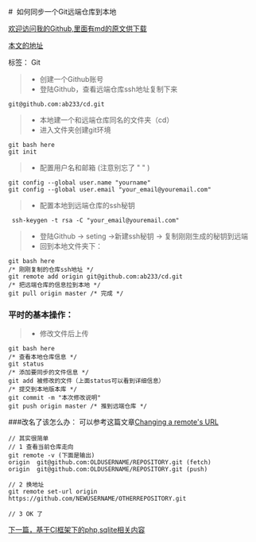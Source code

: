 ﻿#  如何同步一个Git远端仓库到本地

[欢迎访问我的Github,里面有md的原文供下载][1]

[本文的地址][2]

标签： Git

> * 创建一个Github账号
> * 登陆Github，查看远端仓库ssh地址复制下来
```
git@github.com:ab233/cd.git
```
> * 本地建一个和远端仓库同名的文件夹（cd）
> * 进入文件夹创建git环境
```
git bash here
git init
```
> * 配置用户名和邮箱 (注意别忘了 " " )
```
git config --global user.name "yourname"
git config --global user.email "your_email@youremail.com"
```
> * 配置本地到远端仓库的ssh秘钥
```
 ssh-keygen -t rsa -C "your_email@youremail.com"
```
> * 登陆Github -> seting ->新建ssh秘钥 -> 复制刚刚生成的秘钥到远端
> * 回到本地文件夹下：
```
git bash here
/* 刚刚复制的仓库ssh地址 */
git remote add origin git@github.com:ab233/cd.git 
/* 把远端仓库的信息拉到本地 */
git pull origin master /* 完成 */
```
### 平时的基本操作：
> * 修改文件后上传
```
git bash here
/* 查看本地仓库信息 */
git status
/* 添加要同步的文件信息 */
git add 被修改的文件（上面status可以看到详细信息）
/* 提交到本地版本库 */
git commit -m "本次修改说明"
git push origin master /* 推到远端仓库 */
```
###改名了该怎么办：
可以参考这篇文章[Changing a remote's URL][3]
```
// 其实很简单
// 1 查看当前仓库走向
git remote -v (下面是输出)
origin  git@github.com:OLDUSERNAME/REPOSITORY.git (fetch)
origin  git@github.com:OLDUSERNAME/REPOSITORY.git (push)

// 2 换地址
git remote set-url origin https://github.com/NEWUSERNAME/OTHERREPOSITORY.git

// 3 OK 了
```
[下一篇，基于CI框架下的php,sqlite相关内容][4]


  [1]: https://github.com/ab233/little
  [2]: https://www.zybuluo.com/klci/note/430070
  [3]: https://help.github.com/articles/changing-a-remote-s-url/
  [4]: https://www.zybuluo.com/klci/note/430232